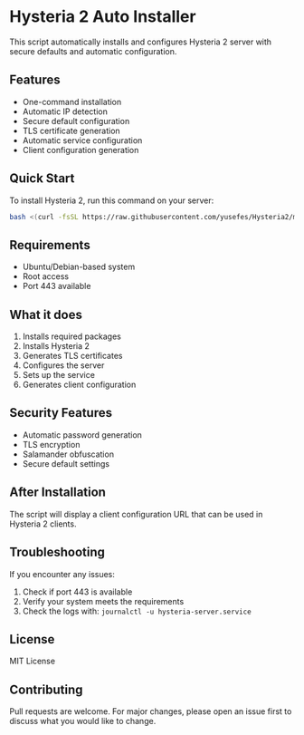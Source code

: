 # Hysteria 2 Auto Installer

This script automatically installs and configures Hysteria 2 server with secure defaults and automatic configuration.

## Features

- One-command installation
- Automatic IP detection
- Secure default configuration
- TLS certificate generation
- Automatic service configuration
- Client configuration generation

## Quick Start

To install Hysteria 2, run this command on your server:

```bash
bash <(curl -fsSL https://raw.githubusercontent.com/yusefes/Hysteria2/main/setup_hysteria2.sh)
```

## Requirements

- Ubuntu/Debian-based system
- Root access
- Port 443 available

## What it does

1. Installs required packages
2. Installs Hysteria 2
3. Generates TLS certificates
4. Configures the server
5. Sets up the service
6. Generates client configuration

## Security Features

- Automatic password generation
- TLS encryption
- Salamander obfuscation
- Secure default settings

## After Installation

The script will display a client configuration URL that can be used in Hysteria 2 clients.

## Troubleshooting

If you encounter any issues:
1. Check if port 443 is available
2. Verify your system meets the requirements
3. Check the logs with: `journalctl -u hysteria-server.service`

## License

MIT License

## Contributing

Pull requests are welcome. For major changes, please open an issue first to discuss what you would like to change.
